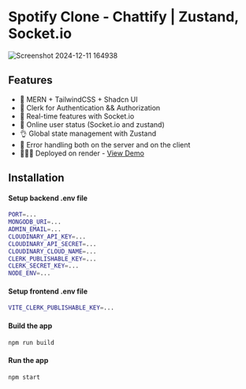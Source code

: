 # Spotify Clone - Chattify | Zustand, Socket.io


![Screenshot 2024-12-11 164938](https://github.com/user-attachments/assets/34a9bd10-0bc8-4a11-b376-de15de736453)


## Features

- 🎉 MERN + TailwindCSS + Shadcn UI
- 🎃 Clerk for Authentication && Authorization
- 👾 Real-time features with Socket.io
- 🚀 Online user status (Socket.io and zustand)
- 👌 Global state management with Zustand
- 🐞 Error handling both on the server and on the client
- 👨🏻‍💻 Deployed on render - [View Demo](https://spotify-clone-rfey.onrender.com/)


## Installation

#### Setup backend .env file

```bash
PORT=...
MONGODB_URI=...
ADMIN_EMAIL=...
CLOUDINARY_API_KEY=...
CLOUDINARY_API_SECRET=...
CLOUDINARY_CLOUD_NAME=...
CLERK_PUBLISHABLE_KEY=...
CLERK_SECRET_KEY=...
NODE_ENV=...
```

#### Setup frontend .env file

```bash
VITE_CLERK_PUBLISHABLE_KEY=...
```

#### Build the app
```bash
npm run build
```
    
#### Run the app
```bash
npm start
```

